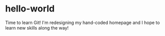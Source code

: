 # hello-world
Time to learn Git!
I'm redesigning my hand-coded homepage and I hope to learn new skills along the way!
